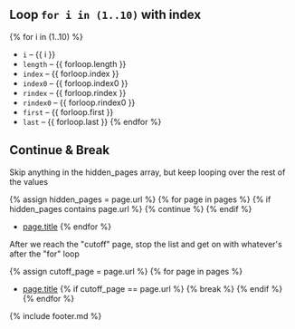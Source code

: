 ## Loop `for i in (1..10)` with index

{% for i in (1..10) %}
- `i` – {{ i }}
- `length` – {{ forloop.length }}
- `index` – {{ forloop.index }}
- `index0` – {{ forloop.index0 }}
- `rindex` – {{ forloop.rindex }}
- `rindex0` – {{ forloop.rindex0 }}
- `first` – {{ forloop.first }}
- `last` – {{ forloop.last }}
{% endfor %}

## Continue & Break

Skip anything in the hidden_pages array, but keep looping over the rest of the values

{% assign hidden_pages = page.url %}
{% for page in pages %}
  {% if hidden_pages contains page.url %}
    {% continue %}
  {% endif %}
- [page.title](page.url)
{% endfor %}

After we reach the "cutoff" page, stop the list and get on with whatever's after the "for" loop

{% assign cutoff_page = page.url %}
{% for page in pages %}
- [page.title](page.url)
  {% if cutoff_page == page.url %}
    {% break %}
  {% endif %}
{% endfor %}

{% include footer.md %}
